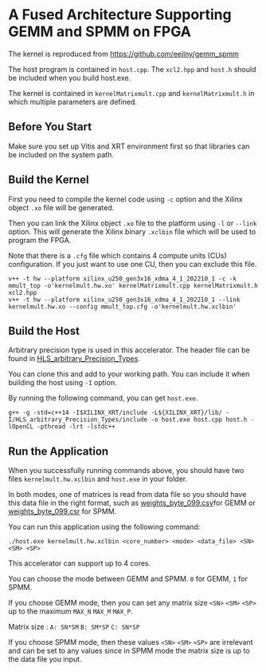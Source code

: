# A Fused Architecture Supporting GEMM and SPMM on FPGA

The kernel is reproduced from https://github.com/eejlny/gemm_spmm

The host program is contained in `host.cpp`. The `xcl2.hpp` and `host.h` should be included when you build host.exe.

The kernel is contained in `kernelMatrixmult.cpp` and `kernelMatrixmult.h` in which multiple parameters are defined.

## Before You Start

Make sure you set up Vitis and XRT environment first so that libraries can be included on the system path.

## Build the Kernel

First you need to compile the kernel code using `-c` option and the Xilinx object `.xo` file will be generated.

Then you can link the Xilinx object `.xo` file to the platform using `-l` or `--link` option.
This will generate the Xilinx binary `.xclbin` file which will be used to program the FPGA.

Note that there is a `.cfg` file which contains 4 compute units (CUs) configuration. If you just want to use one CU, then you can exclude this file.

```
v++ -t hw --platform xilinx_u250_gen3x16_xdma_4_1_202210_1 -c -k mmult_top -o'kernelmult.hw.xo' kernelMatrixmult.cpp kernelMatrixmult.h xcl2.hpp
v++ -t hw --platform xilinx_u250_gen3x16_xdma_4_1_202210_1 --link kernelmult.hw.xo --config mmult_top.cfg -o'kernelmult.hw.xclbin'
```

## Build the Host

Arbitrary precision type is used in this accelerator. The header file can be found in [HLS_arbitrary_Precision_Types](https://github.com/Xilinx/HLS_arbitrary_Precision_Types).

You can clone this and add to your working path. You can include it when building the host using `-I` option.

By running the following command, you can get `host.exe`.

```
g++ -g -std=c++14 -I$XILINX_XRT/include -L${XILINX_XRT}/lib/ -I/HLS_arbitrary_Precision_Types/include -o host.exe host.cpp host.h -lOpenCL -pthread -lrt -lstdc++
```

## Run the Application

When you successfully running commands above, you should have two files `kernelmult.hw.xclbin` and `host.exe` in your folder.

In both modes, one of matrices is read from data file so you should have this data file in the right format, such as [weights_byte_099.csv](https://github.com/RhysHuo/Fused_Multicores/blob/main/gemm_weights_byte_099.csv)for GEMM or [weights_byte_099.csr](https://github.com/RhysHuo/Fused_Multicores/blob/main/spmm_weights_byte_099.csr) for SPMM.

You can run this application using the following command:

```
./host.exe kernelmult.hw.xclbin <core_number> <mode> <data_file> <SN> <SM> <SP>
```
This accelerator can support up to 4 cores.

You can choose the mode between GEMM and SPMM. `0` for GEMM, `1` for SPMM.

If you choose GEMM mode, then you can set any matrix size `<SN>` `<SM>` `<SP>` up to the maximum `MAX_N`  `MAX_M`  `MAX_P`.

Matrix size : `A: SN*SM` `B: SM*SP` `C: SN*SP`

If you choose SPMM mode, then these values `<SN>` `<SM>` `<SP>` are irrelevant and can be set to any values since in SPMM mode the matrix size is up to the data file you input.
